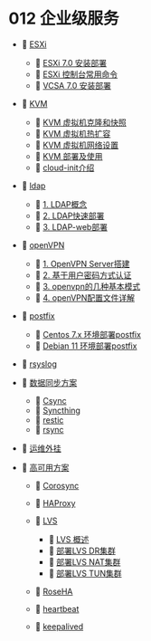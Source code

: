 # 012 企业级服务

* 📑 [ESXi](siyuan://blocks/20231110105237-tf6jd4z)

  * 📄 [ESXi 7.0 安装部署](siyuan://blocks/20231110105237-s89dro8)
  * 📄 [ESXi 控制台常用命令](siyuan://blocks/20231110105237-lhl4wt8)
  * 📄 [VCSA 7.0 安装部署](siyuan://blocks/20231110105237-nhj6zx4)
* 📑 [KVM](siyuan://blocks/20231110105237-iu0gfzm)

  * 📄 [KVM 虚拟机克隆和快照](siyuan://blocks/20231110105237-fruetne)
  * 📄 [KVM 虚拟机热扩容](siyuan://blocks/20231110105237-8ti0rbi)
  * 📄 [KVM 虚拟机网络设置](siyuan://blocks/20231110105237-ix5te09)
  * 📄 [KVM 部署及使用](siyuan://blocks/20231110105237-wfzq9il)
  * 📄 [cloud-init介绍 ](siyuan://blocks/20240507115043-93ekxhe)
* 📑 [ldap](siyuan://blocks/20231110105237-ztgtort)

  * 📄 [1. LDAP概念](siyuan://blocks/20231110105237-tivp8om)
  * 📄 [2. LDAP快速部署](siyuan://blocks/20231110105237-vvkxax9)
  * 📄 [3. LDAP-web部署](siyuan://blocks/20231110105237-d5sc3rc)
* 📑 [openVPN](siyuan://blocks/20231110105237-p65g7vr)

  * 📄 [1. OpenVPN Server搭建](siyuan://blocks/20240416105259-x2pblds)
  * 📄 [2. 基于用户密码方式认证](siyuan://blocks/20240416105209-l4yp3a1)
  * 📄 [3. openvpn的几种基本模式](siyuan://blocks/20240416163621-xeoaovz)
  * 📄 [4. openVPN配置文件详解](siyuan://blocks/20240416105110-8ykr86q)
* 📑 [postfix](siyuan://blocks/20231110105237-xe4iz3j)

  * 📄 [Centos 7.x 环境部署postfix](siyuan://blocks/20231110105237-b85an2j)
  * 📄 [Debian 11 环境部署postfix](siyuan://blocks/20231110105237-9aus5y6)
* 📄 [rsyslog](siyuan://blocks/20231110105237-q0cwftf)
* 📑 [数据同步方案](siyuan://blocks/20240102152147-t9hl5kk)

  * 📄 [Csync](siyuan://blocks/20240102152216-zl5iyuy)
  * 📄 [Syncthing](siyuan://blocks/20231228144044-ckx1si1)
  * 📄 [restic](siyuan://blocks/20231227205143-jmyswdg)
  * 📄 [rsync](siyuan://blocks/20231110105237-umr6dnh)
* 📄 [运维外挂](siyuan://blocks/20231110105237-y1hjq04)
* 📑 [高可用方案](siyuan://blocks/20231110105237-jzmh2i3)

  * 📄 [Corosync](siyuan://blocks/20231110105237-4mmaak5)
  * 📄 [HAProxy](siyuan://blocks/20231110105237-4lwc89y)
  * 📑 [LVS](siyuan://blocks/20231110105237-6vyd94f)

    * 📄 [LVS 概述](siyuan://blocks/20231110105237-xkyx41m)
    * 📄 [部署LVS DR集群](siyuan://blocks/20231110105237-b1d2mby)
    * 📄 [部署LVS NAT集群](siyuan://blocks/20231110105237-2nzjwjz)
    * 📄 [部署LVS TUN集群](siyuan://blocks/20231110105237-rr8qk7s)
  * 📄 [RoseHA](siyuan://blocks/20231110105237-ss4javc)
  * 📄 [heartbeat](siyuan://blocks/20231110105237-pji6ny4)
  * 📄 [keepalived](siyuan://blocks/20231110105237-xanvb6a)

‍
